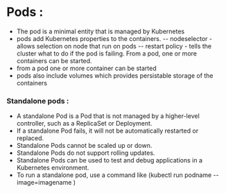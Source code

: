# Pods :
* The pod is a minimal entity that is managed by Kubernetes
* pods add Kubernetes properties to the containers.
   -- nodeselector - allows selection on node that run on pods
   -- restart policy - tells the cluster what to do if the pod is failing. From a pod, one or more containers can be started. 
* from a pod one or more container can be started
* pods also include volumes which provides persistable storage of the containers


### Standalone pods :
* A standalone Pod is a Pod that is not managed by a higher-level controller, such as a ReplicaSet or Deployment.
* If a standalone Pod fails, it will not be automatically restarted or replaced.
* Standalone Pods cannot be scaled up or down.
* Standalone Pods do not support rolling updates.
* Standalone Pods can be used to test and debug applications in a Kubernetes environment.
* To run a standalone pod, use a command like (kubectl run podname --image=imagename )